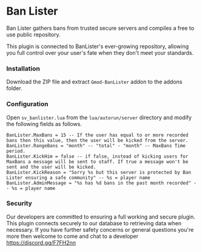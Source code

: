 # Ban Lister

Ban Lister gathers bans from trusted secure servers and compiles a free to use public repository.

This plugin is connected to BanLister's ever-growing repository, allowing you full control over your user's fate when they don't meet your standards.

### Installation

Download the ZIP file and extract ```Gmod-BanLister``` addon to the addons folder.

### Configuration

Open ```sv_banlister.lua``` from the ```lua/autorun/server``` directory and modify the following fields as follows.
```
BanLister.MaxBans = 15 -- If the user has equal to or more recorded bans then this value, then the user will be kicked from the server.
BanLister.RangeBans = "month" -- "total" - "month" -- MaxBans Time period.
BanLister.KickHim = false -- if false, instead of kicking users for MaxBans a message will be sent to staff. If true a message won't be sent and the user will be kicked.
BanLister.KickReason = "Sorry %s but this server is protected by Ban Lister ensuring a safe community" -- %s = player name
BanLister.AdminMessage = "%s has %d bans in the past month recorded" -- %s = player name
```

### Security

Our developers are committed to ensuring a full working and secure plugin. This plugin connects securely to our database to retrieving data when necessary. If you have further safety concerns or general questions you're more then welcome to come and chat to a developer https://discord.gg/F7FH2nn

